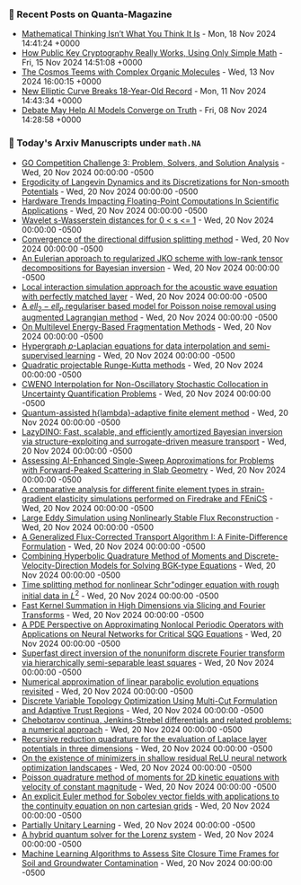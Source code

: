 ### 📝 Recent Posts on Quanta-Magazine
<!-- quanta starts -->
* <a href="https://www.quantamagazine.org/mathematical-thinking-isnt-what-you-think-it-is-20241118/">Mathematical Thinking Isn’t What You Think It Is</a> - Mon, 18 Nov 2024 14:41:24 +0000
* <a href="https://www.quantamagazine.org/how-public-key-cryptography-really-works-20241115/">How Public Key Cryptography Really Works, Using Only Simple Math</a> - Fri, 15 Nov 2024 14:51:08 +0000
* <a href="https://www.quantamagazine.org/the-cosmos-teems-with-complex-organic-molecules-20241113/">The Cosmos Teems with Complex Organic Molecules</a> - Wed, 13 Nov 2024 16:00:15 +0000
* <a href="https://www.quantamagazine.org/new-elliptic-curve-breaks-18-year-old-record-20241111/">New Elliptic Curve Breaks 18-Year-Old Record</a> - Mon, 11 Nov 2024 14:43:34 +0000
* <a href="https://www.quantamagazine.org/debate-may-help-ai-models-converge-on-truth-20241108/">Debate May Help AI Models Converge on Truth</a> - Fri, 08 Nov 2024 14:28:58 +0000
<!-- quanta ends -->

### 📝 Today's Arxiv Manuscripts under ``math.NA``
<!-- arxiv-math-na starts -->
* <a href="https://arxiv.org/abs/2411.12033">GO Competition Challenge 3: Problem, Solvers, and Solution Analysis</a> - Wed, 20 Nov 2024 00:00:00 -0500
* <a href="https://arxiv.org/abs/2411.12051">Ergodicity of Langevin Dynamics and its Discretizations for Non-smooth Potentials</a> - Wed, 20 Nov 2024 00:00:00 -0500
* <a href="https://arxiv.org/abs/2411.12090">Hardware Trends Impacting Floating-Point Computations In Scientific Applications</a> - Wed, 20 Nov 2024 00:00:00 -0500
* <a href="https://arxiv.org/abs/2411.12153">Wavelet s-Wasserstein distances for 0 < s <= 1</a> - Wed, 20 Nov 2024 00:00:00 -0500
* <a href="https://arxiv.org/abs/2411.12305">Convergence of the directional diffusion splitting method</a> - Wed, 20 Nov 2024 00:00:00 -0500
* <a href="https://arxiv.org/abs/2411.12430">An Eulerian approach to regularized JKO scheme with low-rank tensor decompositions for Bayesian inversion</a> - Wed, 20 Nov 2024 00:00:00 -0500
* <a href="https://arxiv.org/abs/2411.12443">Local interaction simulation approach for the acoustic wave equation with perfectly matched layer</a> - Wed, 20 Nov 2024 00:00:00 -0500
* <a href="https://arxiv.org/abs/2411.12457">A $ell_2-ell_p$ regulariser based model for Poisson noise removal using augmented Lagrangian method</a> - Wed, 20 Nov 2024 00:00:00 -0500
* <a href="https://arxiv.org/abs/2411.12467">On Multilevel Energy-Based Fragmentation Methods</a> - Wed, 20 Nov 2024 00:00:00 -0500
* <a href="https://arxiv.org/abs/2411.12601">Hypergraph $p$-Laplacian equations for data interpolation and semi-supervised learning</a> - Wed, 20 Nov 2024 00:00:00 -0500
* <a href="https://arxiv.org/abs/2411.12634">Quadratic projectable Runge-Kutta methods</a> - Wed, 20 Nov 2024 00:00:00 -0500
* <a href="https://arxiv.org/abs/2411.12679">CWENO Interpolation for Non-Oscillatory Stochastic Collocation in Uncertainty Quantification Problems</a> - Wed, 20 Nov 2024 00:00:00 -0500
* <a href="https://arxiv.org/abs/2411.12687">Quantum-assisted h{lambda}-adaptive finite element method</a> - Wed, 20 Nov 2024 00:00:00 -0500
* <a href="https://arxiv.org/abs/2411.12726">LazyDINO: Fast, scalable, and efficiently amortized Bayesian inversion via structure-exploiting and surrogate-driven measure transport</a> - Wed, 20 Nov 2024 00:00:00 -0500
* <a href="https://arxiv.org/abs/2411.11858">Assessing AI-Enhanced Single-Sweep Approximations for Problems with Forward-Peaked Scattering in Slab Geometry</a> - Wed, 20 Nov 2024 00:00:00 -0500
* <a href="https://arxiv.org/abs/2411.12043">A comparative analysis for different finite element types in strain-gradient elasticity simulations performed on Firedrake and FEniCS</a> - Wed, 20 Nov 2024 00:00:00 -0500
* <a href="https://arxiv.org/abs/2411.12108">Large Eddy Simulation using Nonlinearly Stable Flux Reconstruction</a> - Wed, 20 Nov 2024 00:00:00 -0500
* <a href="https://arxiv.org/abs/2411.12627">A Generalized Flux-Corrected Transport Algorithm I: A Finite-Difference Formulation</a> - Wed, 20 Nov 2024 00:00:00 -0500
* <a href="https://arxiv.org/abs/2411.12654">Combining Hyperbolic Quadrature Method of Moments and Discrete-Velocity-Direction Models for Solving BGK-type Equations</a> - Wed, 20 Nov 2024 00:00:00 -0500
* <a href="https://arxiv.org/abs/2305.07410">Time splitting method for nonlinear Schr"odinger equation with rough initial data in $L^2$</a> - Wed, 20 Nov 2024 00:00:00 -0500
* <a href="https://arxiv.org/abs/2401.08260">Fast Kernel Summation in High Dimensions via Slicing and Fourier Transforms</a> - Wed, 20 Nov 2024 00:00:00 -0500
* <a href="https://arxiv.org/abs/2401.10879">A PDE Perspective on Approximating Nonlocal Periodic Operators with Applications on Neural Networks for Critical SQG Equations</a> - Wed, 20 Nov 2024 00:00:00 -0500
* <a href="https://arxiv.org/abs/2404.13223">Superfast direct inversion of the nonuniform discrete Fourier transform via hierarchically semi-separable least squares</a> - Wed, 20 Nov 2024 00:00:00 -0500
* <a href="https://arxiv.org/abs/2406.02796">Numerical approximation of linear parabolic evolution equations revisited</a> - Wed, 20 Nov 2024 00:00:00 -0500
* <a href="https://arxiv.org/abs/2406.12215">Discrete Variable Topology Optimization Using Multi-Cut Formulation and Adaptive Trust Regions</a> - Wed, 20 Nov 2024 00:00:00 -0500
* <a href="https://arxiv.org/abs/2408.15234">Chebotarov continua, Jenkins-Strebel differentials and related problems: a numerical approach</a> - Wed, 20 Nov 2024 00:00:00 -0500
* <a href="https://arxiv.org/abs/2411.08342">Recursive reduction quadrature for the evaluation of Laplace layer potentials in three dimensions</a> - Wed, 20 Nov 2024 00:00:00 -0500
* <a href="https://arxiv.org/abs/2302.14690">On the existence of minimizers in shallow residual ReLU neural network optimization landscapes</a> - Wed, 20 Nov 2024 00:00:00 -0500
* <a href="https://arxiv.org/abs/2308.10083">Poisson quadrature method of moments for 2D kinetic equations with velocity of constant magnitude</a> - Wed, 20 Nov 2024 00:00:00 -0500
* <a href="https://arxiv.org/abs/2402.04118">An explicit Euler method for Sobolev vector fields with applications to the continuity equation on non cartesian grids</a> - Wed, 20 Nov 2024 00:00:00 -0500
* <a href="https://arxiv.org/abs/2405.10263">Partially Unitary Learning</a> - Wed, 20 Nov 2024 00:00:00 -0500
* <a href="https://arxiv.org/abs/2410.15417">A hybrid quantum solver for the Lorenz system</a> - Wed, 20 Nov 2024 00:00:00 -0500
* <a href="https://arxiv.org/abs/2411.10214">Machine Learning Algorithms to Assess Site Closure Time Frames for Soil and Groundwater Contamination</a> - Wed, 20 Nov 2024 00:00:00 -0500
<!-- arxiv-math-na ends -->
